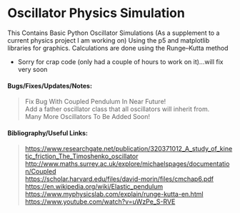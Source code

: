 # Oscillator Physics Simulation

This Contains Basic Python Oscillator Simulations (As a supplement to a current physics project I am working on) Using the p5 and matplotlib libraries for graphics. Calculations are done using the Runge–Kutta method
</br>
* Sorry for crap code (only had a couple of hours to work on it)...will fix very soon 

#### Bugs/Fixes/Updates/Notes: 
> Fix Bug With Coupled Pendulum In Near Future! </br>
> Add a father oscillator class that all oscillators will inherit from. </br>
> Many More Oscillators To Be Added Soon! </br>


#### Bibliography/Useful Links:
>https://www.researchgate.net/publication/320371012_A_study_of_kinetic_friction_The_Timoshenko_oscillator </br>
>http://www.maths.surrey.ac.uk/explore/michaelspages/documentation/Coupled </br>
>https://scholar.harvard.edu/files/david-morin/files/cmchap6.pdf </br>
>https://en.wikipedia.org/wiki/Elastic_pendulum </br>
>https://www.myphysicslab.com/explain/runge-kutta-en.html </br>
>https://www.youtube.com/watch?v=uWzPe_S-RVE </br>


